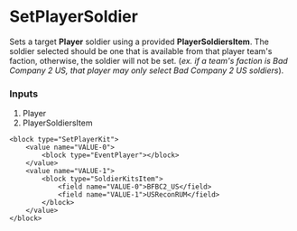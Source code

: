# SetPlayerSoldier

Sets a target **Player** soldier using a provided **PlayerSoldiersItem**. The soldier selected should be one that is available from that player team\'s faction, otherwise, the soldier will not be set. (_ex. if a team\'s faction is Bad Company 2 US, that player may only select Bad Company 2 US soldiers_).

### Inputs

1. Player
2. PlayerSoldiersItem

```blockly
<block type="SetPlayerKit">
    <value name="VALUE-0">
        <block type="EventPlayer"></block>
    </value>
    <value name="VALUE-1">
        <block type="SoldierKitsItem">
            <field name="VALUE-0">BFBC2_US</field>
            <field name="VALUE-1">USReconRUM</field>
        </block>
    </value>
</block>
```
